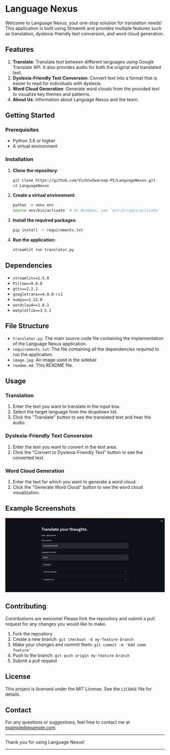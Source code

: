 # Language Nexus

Welcome to Language Nexus, your one-stop solution for translation needs! This application is built using Streamlit and provides multiple features such as translation, dyslexia-friendly text conversion, and word cloud generation.

## Features

1. **Translate**: Translate text between different languages using Google Translate API. It also provides audio for both the original and translated text.
2. **Dyslexia-Friendly Text Conversion**: Convert text into a format that is easier to read for individuals with dyslexia.
3. **Word Cloud Generation**: Generate word clouds from the provided text to visualize key themes and patterns.
4. **About Us**: Information about Language Nexus and the team.

## Getting Started

### Prerequisites

- Python 3.6 or higher
- A virtual environment

### Installation

1. **Clone the repository**:
    ```sh
    git clone https://github.com/VishnuSwaroop-PS/LanguageNexus.git
    cd LanguageNexus
    ```

2. **Create a virtual environment**:
    ```sh
    python -m venv env
    source env/bin/activate  # On Windows, use `env\Scripts\activate`
    ```

3. **Install the required packages**:
    ```sh
    pip install -r requirements.txt
    ```

4. **Run the application**:
    ```sh
    streamlit run translator.py
    ```

## Dependencies

- `streamlit==1.5.0`
- `Pillow==9.0.0`
- `gtts==2.2.2`
- `googletrans==4.0.0-rc1`
- `numpy==1.22.0`
- `wordcloud==1.8.1`
- `matplotlib==3.5.1`

## File Structure

- `translator.py`: The main source code file containing the implementation of the Language Nexus application.
- `requirements.txt`: The file containing all the dependencies required to run the application.
- `image.jpg`: An image used in the sidebar.
- `readme.md`: This README file.

## Usage

### Translation

1. Enter the text you want to translate in the input box.
2. Select the target language from the dropdown list.
3. Click the "Translate" button to see the translated text and hear the audio.

### Dyslexia-Friendly Text Conversion

1. Enter the text you want to convert in the text area.
2. Click the "Convert to Dyslexia-Friendly Text" button to see the converted text.

### Word Cloud Generation

1. Enter the text for which you want to generate a word cloud.
2. Click the "Generate Word Cloud" button to see the word cloud visualization.

## Example Screenshots

![Language Nexus Screenshot](images/trans.png)

## Contributing

Contributions are welcome! Please fork the repository and submit a pull request for any changes you would like to make.

1. Fork the repository
2. Create a new branch: `git checkout -b my-feature-branch`
3. Make your changes and commit them: `git commit -m 'Add some feature'`
4. Push to the branch: `git push origin my-feature-branch`
5. Submit a pull request

## License

This project is licensed under the MIT License. See the `LICENSE` file for details.

## Contact

For any questions or suggestions, feel free to contact me at example@example.com.

---

Thank you for using Language Nexus!

---

